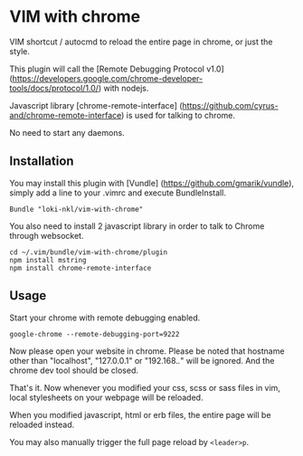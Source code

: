 # VIM with chrome #

VIM shortcut / autocmd to reload the entire page in chrome, or just the style.

This plugin will call the [Remote Debugging Protocol v1.0] (https://developers.google.com/chrome-developer-tools/docs/protocol/1.0/) with nodejs.

Javascript library [chrome-remote-interface] (https://github.com/cyrus-and/chrome-remote-interface) is used for talking to chrome.

No need to start any daemons.


## Installation ##

You may install this plugin with [Vundle] (https://github.com/gmarik/vundle), simply add a line to your .vimrc and execute BundleInstall.

    Bundle "loki-nkl/vim-with-chrome"

You also need to install 2 javascript library in order to talk to Chrome through websocket.

    cd ~/.vim/bundle/vim-with-chrome/plugin
    npm install mstring
    npm install chrome-remote-interface


## Usage ##

Start your chrome with remote debugging enabled.

    google-chrome --remote-debugging-port=9222

Now please open your website in chrome. Please be noted that hostname other than "localhost", "127.0.0.1" or "192.168.*.*" will be ignored. And the chrome dev tool should be closed.

That's it. Now whenever you modified your css, scss or sass files in vim, local stylesheets on your webpage will be reloaded.

When you modified javascript, html or erb files, the entire page will be reloaded instead.

You may also manually trigger the full page reload by `<leader>p`.
